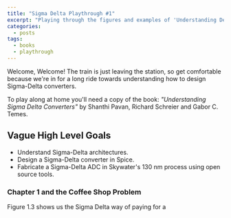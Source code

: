 ```yaml
---
title: "Sigma Delta Playthrough #1"
excerpt: "Playing through the figures and examples of 'Understanding Delta-Sigma Data Converters'"
categories:
  - posts
tags:
  - books
  - playthrough
---
```


Welcome, Welcome! The train is just leaving the station, so get comfortable because we're in for a long ride towards understanding how to design Sigma-Delta converters. 

To play along at home you'll need a copy of the book: *"Understanding Sigma Delta Converters"* by Shanthi Pavan, Richard Schreier and Gabor C. Temes.

## Vague High Level Goals ##

- Understand Sigma-Delta architectures.
- Design a Sigma-Delta converter in Spice.
- Fabricate a Sigma-Delta ADC in Skywater's 130 nm process using open source tools.

### Chapter 1 and the Coffee Shop Problem ###

Figure 1.3 shows us the Sigma Delta way of paying for a 
